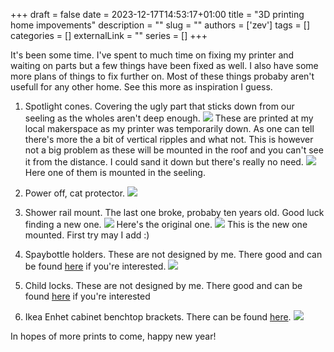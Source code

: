+++
draft = false
date = 2023-12-17T14:53:17+01:00
title = "3D printing home impovements"
description = ""
slug = ""
authors = ['zev']
tags = []
categories = []
externalLink = ""
series = []
+++

It's been some time. I've spent to much time on fixing my printer and waiting on parts but a few things have been fixed as well. I also have some more plans of things to fix further on. Most of these things probaby aren't usefull for any other home. See this more as inspiration I guess.

1. Spotlight cones. Covering the ugly part that sticks down from our seeling as the wholes aren't deep enough.
![](/images/spotlight_cone_1.jpg)
These are printed at my local makerspace as my printer was temporarily down. As one can tell there's more the a bit of vertical ripples and what not. This is however not a big problem as these will be mounted in the roof and you can't see it from the distance. I could sand it down but there's really no need.
![](/images/spotlight_cone_2.jpg)
Here one of them is mounted in the seeling.

2. Power off, cat protector.
![](/images/PC_cat_protector.jpg)

3. Shower rail mount. The last one broke, probaby ten years old. Good luck finding a new one.
![](/images/shower_rail_mount_original.jpg)
Here's the original one.
![](/images/shower_rail_mount.jpg)
This is the new one mounted. First try may I add :)
4. Spaybottle holders. These are not designed by me. There good and can be found [here](https://www.printables.com/model/225689-spraybottle-holder) if you're interested.
![](/images/spaybottle_holder.jpg)

5. Child locks. These are not designed by me. There good and can be found [here](https://www.printables.com/model/90072-child-proofing-cabinet-lock) if you're interested

6. Ikea Enhet cabinet benchtop brackets. There can be found [here](https://www.printables.com/model/683560-ikea-enhet-benchtop-mount).
![](/images/ikea_enhet_bracket.jpeg)

In hopes of more prints to come, happy new year!